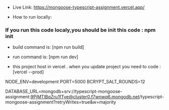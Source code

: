- Live Link: https://mongoose-typescript-assignment.vercel.app/

- How to run locally:

<h3>If you run this code localy,you should be init this code : npm init </h3>

- build command is: [npm run build]
- run command is: [npm run dev]

- this project host in vercel . when you update project you need to code : [vercel --prod]

NODE_ENV=development
PORT=5000
BCRYPT_SALT_ROUNDS=12

DATABASE_URL=mongodb+srv://typescript-mongoose-assignment:9PjMTlBqZru1fTye@cluster0.f7wnwq6.mongodb.net/typescript-mongoose-assignment?retryWrites=true&w=majority
